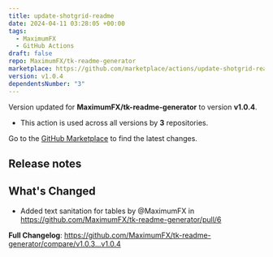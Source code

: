 ```yaml
---
title: update-shotgrid-readme
date: 2024-04-11 03:28:05 +00:00
tags:
  - MaximumFX
  - GitHub Actions
draft: false
repo: MaximumFX/tk-readme-generator
marketplace: https://github.com/marketplace/actions/update-shotgrid-readme
version: v1.0.4
dependentsNumber: "3"
---
```



Version updated for **MaximumFX/tk-readme-generator** to version **v1.0.4**.
- This action is used across all versions by **3** repositories.

Go to the [GitHub Marketplace](https://github.com/marketplace/actions/update-shotgrid-readme) to find the latest changes.

## Release notes

## What's Changed
* Added text sanitation for tables by @MaximumFX in https://github.com/MaximumFX/tk-readme-generator/pull/6


**Full Changelog**: https://github.com/MaximumFX/tk-readme-generator/compare/v1.0.3...v1.0.4
